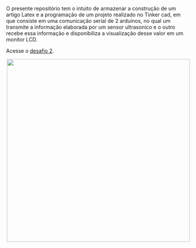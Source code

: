 
O presente repositório tem o intuito de armazenar a construção de um artigo Latex e a programação de um projeto realizado no Tinker cad, em que consiste em uma comunicação serial de 2 arduinos, no qual um transmite a informação elaborada por um sensor ultrasonico  e o outro recebe essa informação e disponibiliza a visualização desse valor em um monitor LCD.

Acesse o [desafio 2](https://www.tinkercad.com/things/67HGXvmCnA2).

<div align="center">
<img src="https://user-images.githubusercontent.com/100162696/170180595-ef91b89c-8164-4d76-9b48-6ac1c75f26c8.png" width="500"/>
</div>
